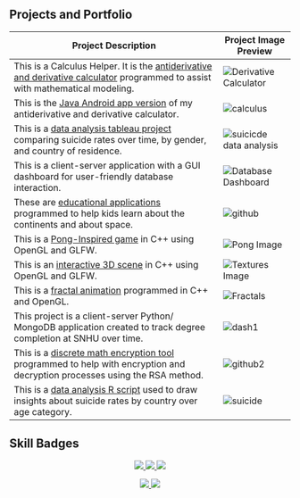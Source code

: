 
## Projects and Portfolio
<!-- TABLE -->
| Project Description | Project Image Preview |
| --- | --- |
| This is a Calculus Helper. It is the [antiderivative and derivative calculator](https://github.com/sheraadams/Derivative-and-Integral-Calculator) programmed to assist with mathematical modeling. | ![Derivative Calculator](https://github.com/sheraadams/sheraadams/assets/110789514/6e41a3b4-f6e1-49e0-84ab-e80df98ea6d5) |
| This is the [Java Android app version](https://github.com/sheraadams/Calculus-Helper-Android-App) of my antiderivative and derivative calculator. |![calculus](https://github.com/sheraadams/sheraadams/assets/110789514/bcc68f7c-8e80-4a32-8da1-2dffb8165bf0)|
| This is a [data analysis tableau project](https://public.tableau.com/app/profile/sheraadamsmedia/viz/SuicideDataAnalysis_16577546147860/Dashboard1) comparing suicide rates over time, by gender, and country of residence. | ![suicicde data analysis](https://github.com/sheraadams/sheraadams/assets/110789514/f1b30b26-81f1-4143-88b8-1a620456d934) |
| This is a client-server application with a GUI dashboard for user-friendly database interaction. | ![Database Dashboard](https://github.com/sheraadams/sheraadams/assets/110789514/8da7181b-9fc0-43ce-8050-1fbdbc1d57c3) |
| These are [educational applications](https://github.com/sheraadams/Educational-programs) programmed to help kids learn about the continents and about space. | ![github](https://github.com/sheraadams/sheraadams/assets/110789514/5898e3c0-03dd-4c45-b311-9610c60c1798) |
| This is a [Pong-Inspired game](https://github.com/sheraadams/OpenGL-Pong) in C++ using OpenGL and GLFW. | ![Pong Image](https://github.com/sheraadams/sheraadams/assets/110789514/5cf85874-ac9a-4819-a72f-2dff47ec44f8) |
| This is an [interactive 3D scene](https://github.com/sheraadams/Shapes-and-PBR-Materials) in C++ using OpenGL and GLFW. | ![Textures Image](https://github.com/sheraadams/sheraadams/assets/110789514/a006f2ab-ab94-427a-abd8-cb2c67d9a436) |
| This is a [fractal animation](https://github.com/sheraadams/OpenGL-Fractal-Animation) programmed in C++ and OpenGL. | ![Fractals](https://github.com/sheraadams/sheraadams/assets/110789514/1f912288-3f08-481d-aa4f-3509dd846093) |
| This project is a client-server Python/ MongoDB application created to track degree completion at SNHU over time. | ![dash1](https://github.com/sheraadams/sheraadams/assets/110789514/477b8f33-5e64-48d7-b0ac-e5b6b57df86b) |
| This is a [discrete math encryption tool](https://github.com/sheraadams/Simple-RSA-Mesage-Encryption) programmed to help with encryption and decryption processes using the RSA method. | ![github2](https://github.com/sheraadams/sheraadams/assets/110789514/6bfe8503-b1bf-404a-8ea9-d9c825365b3e) |
|This is a [data analysis R script](https://github.com/sheraadams/Suicide-Data-Analysis) used to draw insights about suicide rates by country over age category. |![suicide](https://github.com/sheraadams/sheraadams/assets/110789514/a7a61735-558a-4b9c-a769-bf77348314a6)|
## Skill Badges
<!-- skills -->
<p align="center">
  <a href="https://skillicons.dev">
    <img src="https://skillicons.dev/icons?i=java,lua,cpp,cs,html,js,py,eclipse,ae,idea,spring" />
    <img src="https://skillicons.dev/icons?i=git,ai,ps,vscode,visualstudio,matlab,mysql,linux,r" />
    <img src="https://skillicons.dev/icons?i=pr,css,mongodb,maven,androidstudio,bash,powershell" />
  </a>
</p>

<!-- contributors -->
<p align="center">
  <a href="https://skillicons.dev">
    <img src="https://img.shields.io/badge/all_contributors-32-orange.svg?style=flat-square" />
    <img src="https://komarev.com/ghpvc/?username=sheraadams" />
  </a>
</p>
